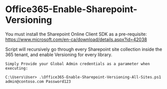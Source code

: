# Office365-Enable-Sharepoint-Versioning
You must install the Sharepoint Online Client SDK as a pre-requisite:
https://www.microsoft.com/en-ca/download/details.aspx?id=42038

Script will recursively go through every Sharepoint site collection inside the 365 tenant, and enable Versioning for every library.

`````````````````````````````````````
Simply Provide your Global Admin credentials as a parameter when executing:

C:\Users\User> .\Office365-Enable-Sharepoint-Versioning-All-Sites.ps1 admin@contoso.com Password123
